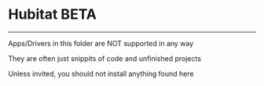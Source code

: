 # Hubitat BETA


**************************

Apps/Drivers in this folder are NOT supported in any way

They are often just snippits of code and unfinished projects

Unless invited, you should not install anything found here



